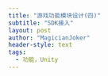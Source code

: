 ```yaml
---
title: "游戏功能模块设计(四)"
subtitle: "SDK接入"
layout: post
author: "MagicianJoker"
header-style: text
tags:
  - 功能，Unity
---
```


